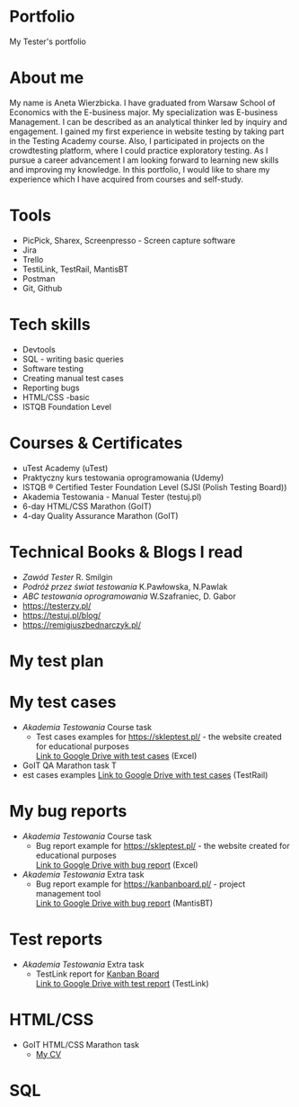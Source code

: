 # Portfolio
My Tester's portfolio
# About me
My name is Aneta Wierzbicka. I have graduated from Warsaw School of Economics with the E-business major. My specialization was E-business Management. I can be described as an analytical thinker led by inquiry and engagement. I gained my first experience in website testing by taking part in the Testing Academy course.  Also, I participated in projects on the crowdtesting platform, where I could practice exploratory testing. As I pursue a career advancement I am looking forward to learning new skills and improving my knowledge. In this portfolio, I would like to share my experience which I have acquired from courses and self-study. 

# Tools
- PicPick, Sharex, Screenpresso - Screen capture software
- Jira
- Trello
- TestiLink, TestRail, MantisBT
- Postman 
- Git, Github 
# Tech skills
- Devtools
- SQL - writing basic queries 
- Software testing
- Creating manual test cases
- Reporting bugs
- HTML/CSS -basic
- ISTQB Foundation Level
# Courses & Certificates
- uTest Academy (uTest)
- Praktyczny kurs testowania oprogramowania (Udemy)
- ISTQB ® Certified Tester Foundation Level (SJSI (Polish Testing Board))
- Akademia Testowania - Manual Tester (testuj.pl)
- 6-day HTML/CSS Marathon (GoIT)
- 4-day Quality Assurance Marathon (GoIT)
# Technical Books & Blogs I read 
- *Zawód Tester* R. Smilgin
- *Podróż przez świat testowania* K.Pawłowska, N.Pawlak
- *ABC testowania oprogramowania* W.Szafraniec, D. Gabor
- <https://testerzy.pl/>
- <https://testuj.pl/blog/>
- <https://remigiuszbednarczyk.pl/>
# My test plan
# My test cases
- *Akademia Testowania* Course task
  - Test cases examples for <https://skleptest.pl/> - the website created for educational purposes <br>
[Link to Google Drive with test cases](https://docs.google.com/spreadsheets/d/1bRcuA1PeXiV3JMPXODWHA5PEKHKbhCM0F10RDUaR2S8/edit#gid=0) (Excel)
-  GoIT QA Marathon task T
  -  est cases examples [Link to Google Drive with test cases](https://drive.google.com/file/d/1YZw8aTPYqXFFmBrCab1ER0EzHTCMEMdY/view?usp=sharing) (TestRail)
# My bug reports 
- *Akademia Testowania* Course task
  - Bug report example for <https://skleptest.pl/> - the website created for educational purposes <br> [Link to Google Drive with bug report](https://docs.google.com/spreadsheets/d/1TNFiqOTx2JbShKyF6R7EVkMIi591TnxDA24EJQvM1V0/edit#gid=0) (Excel)
- *Akademia Testowania* Extra task
  - Bug report example for <https://kanbanboard.pl/> - project management tool <br>
  [Link to Google Drive with bug report](https://drive.google.com/file/d/11aIz3CLFYjGo_R9Q6HZtQ0tSeXz2VeXQ/view?usp=sharing) (MantisBT)
# Test reports
- *Akademia Testowania* Extra task
  - TestLink report for [Kanban Board](https://kanbanboard.pl/) <br> [Link to Google Drive with test report](https://drive.google.com/file/d/1n3QPFdJpJOR_AGwbkzHTiCFciO0RZgXm/view?usp=sharing) (TestLink)
# HTML/CSS
- GoIT HTML/CSS Marathon task
   - [My CV](https://64bf855026f9983b45cbcfee--splendid-griffin-ad480d.netlify.app/)
# SQL 
